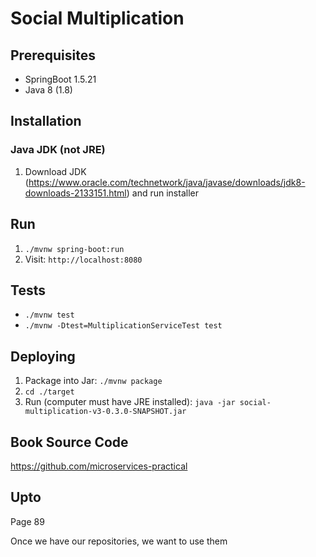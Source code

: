 # Social Multiplication

## Prerequisites
* SpringBoot 1.5.21
* Java 8 (1.8)

## Installation
### Java JDK (not JRE)
1.  Download JDK (https://www.oracle.com/technetwork/java/javase/downloads/jdk8-downloads-2133151.html) and run installer

## Run
1. ```./mvnw spring-boot:run```
2. Visit: ```http://localhost:8080```

## Tests
* ```./mvnw test```
* ```./mvnw -Dtest=MultiplicationServiceTest test```

## Deploying
1. Package into Jar: ```./mvnw package```
2. ```cd ./target```
3. Run (computer must have JRE installed): ```java -jar social-multiplication-v3-0.3.0-SNAPSHOT.jar```

## Book Source Code
https://github.com/microservices-practical

## Upto
Page 89


Once we have our repositories, we want to use them
